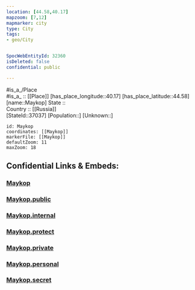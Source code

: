```yaml
---
location: [44.58,40.17] 
mapzoom: [7,12] 
mapmarker: city 
type: City
tags:
- geo/City


SpocWebEntityId: 32360
isDeleted: false
confidential: public

---
```

#is_a_/Place  
#is_a_ :: [[Place]] 
[has_place_longitude::40.17] 
[has_place_latitude::44.58] 
[name::Maykop] 
State ::  
Country :: [[Russia]]  
[StateId::37037] 
[Population::] 
[Unknown::] 


```leaflet
id: Maykop
coordinates: [[Maykop]] 
markerFile: [[Maykop]] 
defaultZoom: 11 
maxZoom: 18
```


## Confidential Links & Embeds: 

### [Maykop](/_Standards/Earth/Continent/Europe/Europe~East/Russia/Russia~South/Adygea~Republic/City/Maykop.md) 

### [Maykop.public](/_public/Earth/Continent/Europe/Europe~East/Russia/Russia~South/Adygea~Republic/City/Maykop.public.md) 

### [Maykop.internal](/_internal/Earth/Continent/Europe/Europe~East/Russia/Russia~South/Adygea~Republic/City/Maykop.internal.md) 

### [Maykop.protect](/_protect/Earth/Continent/Europe/Europe~East/Russia/Russia~South/Adygea~Republic/City/Maykop.protect.md) 

### [Maykop.private](/_private/Earth/Continent/Europe/Europe~East/Russia/Russia~South/Adygea~Republic/City/Maykop.private.md) 

### [Maykop.personal](/_personal/Earth/Continent/Europe/Europe~East/Russia/Russia~South/Adygea~Republic/City/Maykop.personal.md) 

### [Maykop.secret](/_secret/Earth/Continent/Europe/Europe~East/Russia/Russia~South/Adygea~Republic/City/Maykop.secret.md)

